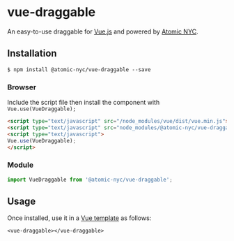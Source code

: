 # vue-draggable

An easy-to-use draggable for [Vue.js](https://vuejs.org/) and powered by [Atomic NYC](http://atomicsoftware.com).

## Installation
```
$ npm install @atomic-nyc/vue-draggable --save
```

### Browser
Include the script file then install the component with `Vue.use(VueDraggable);`

```html
<script type="text/javascript" src="/node_modules/vue/dist/vue.min.js"></script>
<script type="text/javascript" src="node_modules/@atomic-nyc/vue-draggable/dist/vue-draggable.min.js"></script>
<script type="text/javascript">
Vue.use(VueDraggable);
</script>
```

### Module
```js
import VueDraggable from '@atomic-nyc/vue-draggable';
```

## Usage
Once installed, use it in a [Vue template](https://vuejs.org/v2/guide/syntax.html) as follows:

```
<vue-draggable></vue-draggable>
```